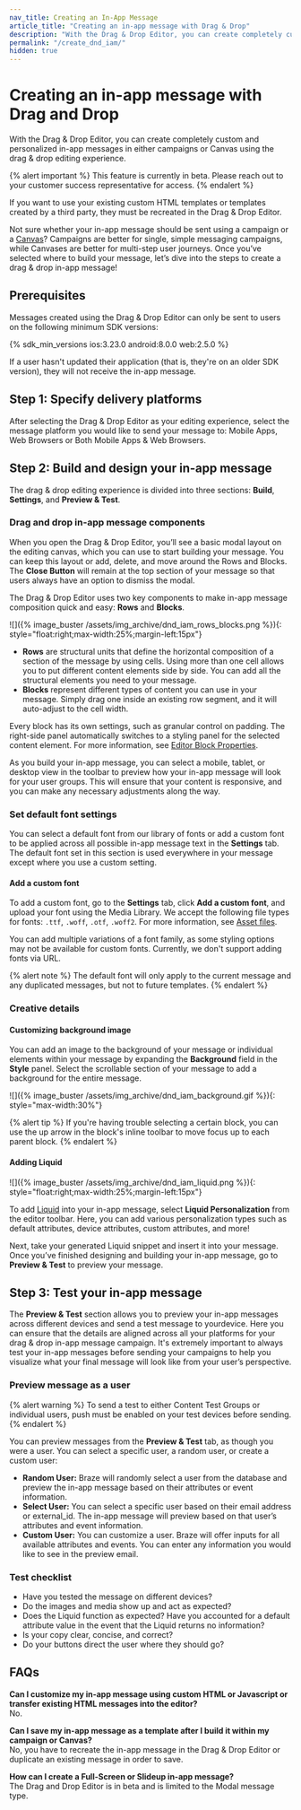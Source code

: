 ```yaml
---
nav_title: Creating an In-App Message
article_title: "Creating an in-app message with Drag & Drop"
description: "With the Drag & Drop Editor, you can create completely custom and personalized in-app messages in either campaigns or Canvas using the drag & drop editing experience."
permalink: "/create_dnd_iam/"
hidden: true
---
```


# Creating an in-app message with Drag and Drop

With the Drag & Drop Editor, you can create completely custom and personalized in-app messages in either campaigns or Canvas using the drag & drop editing experience.

{% alert important %}
This feature is currently in beta. Please reach out to your customer success representative for access.
{% endalert %}

If you want to use your existing custom HTML templates or templates created by a third party, they must be recreated in the Drag & Drop Editor.

Not sure whether your in-app message should be sent using a campaign or a [Canvas]({{site.baseurl}}/user_guide/engagement_tools/canvas/create_a_canvas/in-app_messages_in_canvas/)? Campaigns are better for single, simple messaging campaigns, while Canvases are better for multi-step user journeys. Once you’ve selected where to build your message, let’s dive into the steps to create a drag & drop in-app message!

## Prerequisites

Messages created using the Drag & Drop Editor can only be sent to users on the following minimum SDK versions:

{% sdk_min_versions ios:3.23.0 android:8.0.0 web:2.5.0 %}

If a user hasn't updated their application (that is, they're on an older SDK version), they will not receive the in-app message.

## Step 1: Specify delivery platforms

After selecting the Drag & Drop Editor as your editing experience, select the message platform you would like to send your message to: Mobile Apps, Web Browsers or Both Mobile Apps & Web Browsers.

## Step 2: Build and design your in-app message

The drag & drop editing experience is divided into three sections: **Build**, **Settings**, and **Preview & Test**.

### Drag and drop in-app message components

When you open the Drag & Drop Editor, you’ll see a basic modal layout on the editing canvas, which you can use to start building your message. You can keep this layout or add, delete, and move around the Rows and Blocks. The **Close Button** will remain at the top section of your message so that users always have an option to dismiss the modal.

The Drag & Drop Editor uses two key components to make in-app message composition quick and easy: **Rows** and **Blocks**.

![]({% image_buster /assets/img_archive/dnd_iam_rows_blocks.png %}){: style="float:right;max-width:25%;margin-left:15px"}

- **Rows** are structural units that define the horizontal composition of a section of the message by using cells. Using more than one cell allows you to put different content elements side by side. You can add all the structural elements you need to your message.
- **Blocks** represent different types of content you can use in your message. Simply drag one inside an existing row segment, and it will auto-adjust to the cell width.

Every block has its own settings, such as granular control on padding. The right-side panel automatically switches to a styling panel for the selected content element. For more information, see [Editor Block Properties]({{site.baseurl}}/editor_blocks_dnd_iam/).

As you build your in-app message, you can select a mobile, tablet, or desktop view in the toolbar to preview how your in-app message will look for your user groups. This will ensure that your content is responsive, and you can make any necessary adjustments along the way.

### Set default font settings

You can select a default font from our library of fonts or add a custom font to be applied across all possible in-app message text in the **Settings** tab. The default font set in this section is used everywhere in your message except where you use a custom setting.

#### Add a custom font

To add a custom font, go to the **Settings** tab, click **Add a custom font**, and upload your font using the Media Library. We accept the following file types for fonts: `.ttf`, `.woff`, `.otf`, `.woff2`. For more information, see [Asset files]({{site.baseurl}}/user_guide/message_building_by_channel/in-app_messages/customize/html_in-app_messages#asset-files).

You can add multiple variations of a font family, as some styling options may not be available for custom fonts. Currently, we don't support adding fonts via URL.

{% alert note %}
The default font will only apply to the current message and any duplicated messages, but not to future templates.
{% endalert %}

### Creative details

#### Customizing background image

You can add an image to the background of your message or individual elements within your message by expanding the **Background** field in the **Style** panel. Select the scrollable section of your message to add a background for the entire message.

![]({% image_buster /assets/img_archive/dnd_iam_background.gif %}){: style="max-width:30%"}

{% alert tip %}
If you're having trouble selecting a certain block, you can use the up arrow in the block's inline toolbar to move focus up to each parent block.
{% endalert %}

#### Adding Liquid

![]({% image_buster /assets/img_archive/dnd_iam_liquid.png %}){: style="float:right;max-width:25%;margin-left:15px"}

To add [Liquid]({{site.baseurl}}/user_guide/personalization_and_dynamic_content/liquid) into your in-app message, select <i class="fa-solid fa-circle-plus"></i> **Liquid Personalization** from the editor toolbar. Here, you can add various personalization types such as default attributes, device attributes, custom attributes, and more!

Next, take your generated Liquid snippet and insert it into your message. Once you’ve finished designing and building your in-app message, go to **Preview & Test** to preview your message.

## Step 3: Test your in-app message

The **Preview & Test** section allows you to preview your in-app messages across different devices and send a test message to yourdevice. Here you can ensure that the details are aligned across all your platforms for your drag & drop in-app message campaign. It's extremely important to always test your in-app messages before sending your campaigns to help you visualize what your final message will look like from your user’s perspective.

### Preview message as a user

{% alert warning %}
To send a test to either Content Test Groups or individual users, push must be enabled on your test devices before sending.
{% endalert %}

You can preview messages from the **Preview & Test** tab, as though you were a user. You can select a specific user, a random user, or create a custom user:

- **Random User:** Braze will randomly select a user from the database and preview the in-app message based on their attributes or event information.
- **Select User:** You can select a specific user based on their email address or external_id. The in-app message will preview based on that user’s attributes and event information.
- **Custom User:** You can customize a user. Braze will offer inputs for all available attributes and events. You can enter any information you would like to see in the preview email.

### Test checklist

- Have you tested the message on different devices?
- Do the images and media show up and act as expected?
- Does the Liquid function as expected? Have you accounted for a default attribute value in the event that the Liquid returns no information?
- Is your copy clear, concise, and correct?
- Do your buttons direct the user where they should go?

## FAQs

**Can I customize my in-app message using custom HTML or Javascript or transfer existing HTML messages into the editor?**<br>
No.

**Can I save my in-app message as a template after I build it within my campaign or Canvas?**<br>
No, you have to recreate the in-app message in the Drag & Drop Editor or duplicate an existing message in order to save.

**How can I create a Full-Screen or Slideup in-app message?**<br>
The Drag and Drop Editor is in beta and is limited to the Modal message type.

